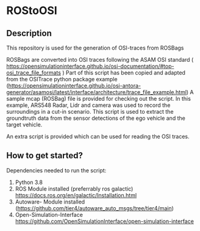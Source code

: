 # ROStoOSI
## Description
This repository is used for the generation of OSI-traces from ROSBags

ROSBags are converted into OSI traces following the ASAM OSI standard ( https://opensimulationinterface.github.io/osi-documentation/#top-osi_trace_file_formats )
Part of this script has been copied and adapted from the OSITrace python package example (https://opensimulationinterface.github.io/osi-antora-generator/asamosi/latest/interface/architecture/trace_file_example.html)
A sample mcap (ROSBag) file is provided for checking out the script. In this example, ARS548 Radar, Lidr and camera was used to record the surroundings in a cut-in scenario. This script is used to extract the groundtruth data from the sensor detections of the ego vehicle and the target vehicle.

An extra script is provided which can be used for reading the OSI traces. 
## How to get started?
Dependencies needed to run the script:
1. Python 3.8
2. ROS Module installed (preferrably ros galactic) https://docs.ros.org/en/galactic/Installation.html
3. Autoware- Module installed (https://github.com/tier4/autoware_auto_msgs/tree/tier4/main)
4. Open-Simulation-Interface https://github.com/OpenSimulationInterface/open-simulation-interface
